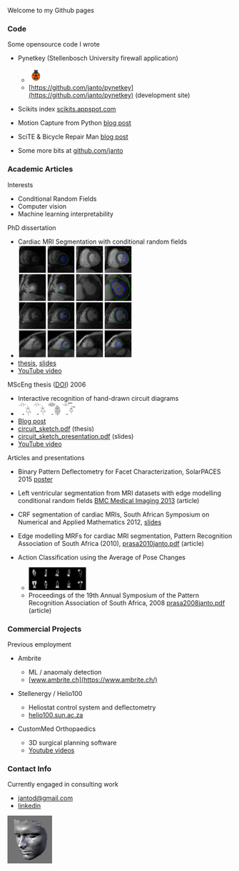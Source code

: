 Welcome to my Github pages

### Code

Some opensource code I wrote  

* Pynetkey (Stellenbosch University firewall application)
  * <img src="files/pynetkey-main.png" width=32 />
  * [https://github.com/janto/pynetkey](https://github.com/janto/pynetkey) (development site)

* Scikits index [scikits.appspot.com](http://scikits.appspot.com/)

* Motion Capture from Python [blog post](http://janto.blogspot.com/2006/01/motion-capture-in-python.html)

* SciTE & Bicycle Repair Man [blog post](http://janto.blogspot.com/2006/02/scite-bicycle-repair-man.html)

* Some more bits at [github.com/janto](https://github.com/janto)

### Academic Articles

Interests  
* Conditional Random Fields
* Computer vision
* Machine learning interpretability

PhD dissertation
  * Cardiac MRI Segmentation with conditional random fields
  * <img src="files/montage.png" width=256 />
  * [thesis](files/dreijer_cardiac_2013.pdf), [slides](files/dreijer_presentation_2013.pdf)
  * [YouTube video](http://youtu.be/lGMUpP6EEzI)


MScEng thesis ([DOI](http://hdl.handle.net/10019.1/2477)) 2006
  * Interactive recognition of hand-drawn circuit diagrams
  * ![](files/circuit_sketch.png)
  * [Blog post](http://janto.blogspot.com/2006/12/interactive-recognition-of-hand-drawn.html)
  * [circuit\_sketch.pdf](files/circuit_sketch.pdf) (thesis)
  * [circuit\_sketch\_presentation.pdf](files/circuit_sketch_presentation.pdf) (slides)
  * [YouTube video](http://youtu.be/6kh2DWtAHBQ)


Articles and presentations
  * Binary Pattern Deflectometry for Facet Characterization, SolarPACES 2015 [poster](files/2015-10-12_Poster_SP_2015.pdf)
  * Left ventricular segmentation from MRI datasets with edge modelling conditional random fields [BMC Medical Imaging 2013](http://www.biomedcentral.com/1471-2342/13/24/) (article)
  * CRF segmentation of cardiac MRIs, South African Symposium on Numerical and Applied Mathematics 2012, [slides](files/sanum2012janto.pdf)
  * Edge modelling MRFs for cardiac MRI segmentation, Pattern Recognition Association of South Africa (2010), [prasa2010janto.pdf](files/prasa2010janto.pdf) (article)

* Action Classification using the Average of Pose Changes
  * ![](files/average_pose_change.png)
  * Proceedings of the 19th Annual Symposium of the Pattern Recognition Association of South Africa, 2008 [prasa2008janto.pdf](files/prasa2008janto.pdf) (article)

### Commercial Projects

Previous employment

* Ambrite
  * ML / anaomaly detection
  * [www.ambrite.ch](https://www.ambrite.ch/)

* Stellenergy / Helio100
  * Heliostat control system and deflectometry
  * [helio100.sun.ac.za](https://helio100.sun.ac.za/)

* CustomMed Orthopaedics
  * 3D surgical planning software
  * [Youtube videos](https://youtube.com/playlist?list=PLqRhh0VwYC3wMBg8r77JY66o5ObuTgwO-)

### Contact Info

Currently engaged in consulting work

* [jantod@gmail.com](mailto:jantod@gmail.com)
* [linkedin](http://www.linkedin.com/in/janto)

![face scan](files/janto_face_small.png)
